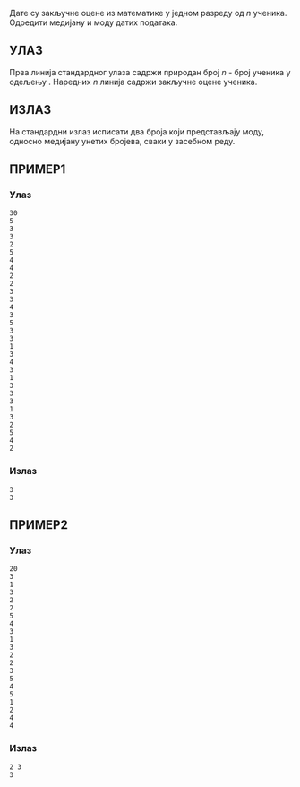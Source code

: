 ﻿Дате су закључне оцене из математике у једном разреду од $n$ ученика. Одредити медијану и моду датих података.

## УЛАЗ

Прва линија стандардног улаза садржи природан број $n$ - број ученика у одељењу . Наредних $n$ линија садржи закључне оцене ученика. 

## ИЗЛАЗ

На стандардни излаз исписати два броја који представљају моду, односно медијану унетих бројева, сваки у засебном реду.

## ПРИМЕР1

### Улаз

~~~
30
5
3
3
2
5
4
4
2
2
3
3
4
3
5
3
3
1
3
4
3
1
3
3
3
1
3
2
5
4
2
~~~

### Излаз

~~~
3
3
~~~
## ПРИМЕР2

### Улаз

~~~
20
3
1
3
2
2
5
4
3
1
3
2
2
3
5
4
5
1
2
4
4

~~~

### Излаз

~~~
2 3
3
~~~
